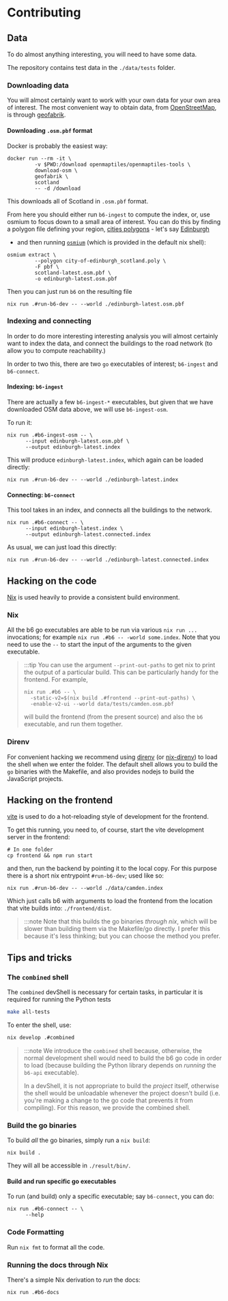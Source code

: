 # Contributing

## Data

To do almost anything interesting, you will need to have some data.

The repository contains test data in the `./data/tests` folder.

### Downloading data

You will almost certainly want to work with your own data for your own area of
interest. The most convenient way to obtain data, from
[OpenStreetMap](https://www.openstreetmap.org/), is through
[geofabrik](https://www.geofabrik.de/).

#### Downloading `.osm.pbf` format

Docker is probably the easiest way:

```shell
docker run --rm -it \
         -v $PWD:/download openmaptiles/openmaptiles-tools \
         download-osm \
         geofabrik \
         scotland
         -- -d /download
```

This downloads all of Scotland in `.osm.pbf` format.

From here you should either run `b6-ingest` to compute the index, or, use
osmium to focus down to a small area of interest. You can do this by finding a
polygon file defining your region, [cities
polygons](https://github.com/JamesChevalier/cities/tree/master) - let's say
[Edinburgh](https://github.com/JamesChevalier/cities/blob/master/united_kingdom/scotland/city-of-edinburgh_scotland.poly)
- and then running [`osmium`](https://github.com/osmcode/osmium-tool) (which is provided in the default nix shell):

```shell
osmium extract \
         --polygon city-of-edinburgh_scotland.poly \
         -F pbf \
         scotland-latest.osm.pbf \
         -o edinburgh-latest.osm.pbf
```

Then you can just run `b6` on the resulting file

```shell
nix run .#run-b6-dev -- --world ./edinburgh-latest.osm.pbf
```

### Indexing and connecting

In order to do more interesting interesting analysis you will almost certainly
want to index the data, and connect the buildings to the road network (to
allow you to compute reachability.)

In order to two this, there are two `go` executables of interest; `b6-ingest`
and `b6-connect`.

#### Indexing: `b6-ingest`

There are actually a few `b6-ingest-*` executables, but given that we have
downloaded OSM data above, we will use `b6-ingest-osm`.

To run it:

```shell
nix run .#b6-ingest-osm -- \
      --input edinburgh-latest.osm.pbf \
      --output edinburgh-latest.index
```

This will produce `edinburgh-latest.index`, which again can be loaded
directly:

```shell
nix run .#run-b6-dev -- --world ./edinburgh-latest.index
```

#### Connecting: `b6-connect`

This tool takes in an index, and connects all the buildings to the network.

```shell
nix run .#b6-connect -- \
      --input edinburgh-latest.index \
      --output edinburgh-latest.connected.index
```

As usual, we can just load this directly:

```shell
nix run .#run-b6-dev -- --world ./edinburgh-latest.connected.index
```

## Hacking on the code

[Nix](https://nixos.org/) is used heavily to provide a consistent build
environment.

### Nix

All the b6 go executables are able to be run via various `nix run ...`
invocations; for example `nix run .#b6 -- -world some.index`. Note that you
need to use the `--` to start the input of the arguments to the given
executable.

> :::tip
> You can use the argument `--print-out-paths` to get nix to
> print the output of a particular build. This can be particularly
> handy for the frontend. For example,
>
> ```shell
> nix run .#b6 -- \
>   -static-v2=$(nix build .#frontend --print-out-paths) \
>   -enable-v2-ui --world data/tests/camden.osm.pbf
> ```
>
> will build the frontend (from the present source) and also the `b6`
> executable, and run them together.


### Direnv

For convenient hacking we recommend using [direnv](https://direnv.net/) (or
[nix-direnv](https://github.com/nix-community/nix-direnv)) to load the shell
when we enter the folder. The default shell allows you to build the `go`
binaries with the Makefile, and also provides nodejs to build the JavaScript
projects.

## Hacking on the frontend

[vite](https://vite.dev/) is used to do a hot-reloading style of development
for the frontend.

To get this running, you need to, of course, start the vite development server
in the frontend:

```shell
# In one folder
cp frontend && npm run start
```

and then, run the backend by pointing it to the local copy. For this purpose
there is a short nix entrypoint `#run-b6-dev`; used like so:

```shell
nix run .#run-b6-dev -- --world ./data/camden.index
```

Which just calls b6 with arguments to load the frontend from the location that
vite builds into: `./frontend/dist`.

> :::note
> Note that this builds the go binaries _through nix_, which will be slower
> than building them via the Makefile/go directly. I prefer this because it's
> less thinking; but you can choose the method you prefer.

## Tips and tricks

### The `combined` shell

The `combined` devShell is necessary for certain tasks, in particular it is
required for running the Python tests

```sh
make all-tests
```

To enter the shell, use:

```sh
nix develop .#combined
```

> :::note
> We introduce the `combined` shell because, otherwise, the normal development
> shell would need to build the b6 go code in order to load (because building
> the Python library depends on _running_ the `b6-api` executable).
>
> In a devShell, it is not appropriate to build the _project_ itself,
> otherwise the shell would be unloadable whenever the project doesn't build
> (i.e. you're making a change to the go code that prevents it from
> compiling). For this reason, we provide the combined shell.

### Build the go binaries

To build _all_ the go binaries, simply run a `nix build`:

```shell
nix build .
```

They will all be accessible in `./result/bin/`.

#### Build and run specific go executables

To run (and build) only a specific executable; say `b6-connect`, you
can do:

```shell
nix run .#b6-connect -- \
      --help
```

### Code Formatting

Run `nix fmt` to format all the code.

### Running the docs through Nix

There's a simple Nix derivation to _run_ the docs:

```shell
nix run .#b6-docs
```
